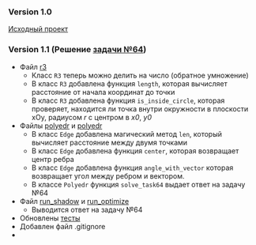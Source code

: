 ### Version 1.0

[Исходный проект](https://github.com/eroganov/polyhedron.git)

### Version 1.1 (Решение [задачи №64](https://edu-support.mephi.ru/materials/293/html/labs/10/problems.md))

- Файл [r3](common/r3.py)
  - Класс `R3` теперь можно делить на число (обратное умножение)
  - В класс `R3` добавлена функция `length`, которая вычисляет расстояние от начала координат до точки
  - В класс `R3` добавлена функция `is_inside_circle`, которая проверяет, находится ли точка внутри окружности 
  в плоскости xOy, радиусом *r* с центром в *x0*, *y0*
- Файлы [polyedr](shadow/polyedr.py) и [polyedr](optimize_7/polyedr.py)
  - В класс `Edge` добавлена магический метод `len`, который вычисляет расстояние между двумя точками
  - В класс `Edge` добавлена функция `center`, которая возвращает центр ребра
  - В класс `Edge` добавлена функция `angle_with_vector` которая возвращает угол между ребром и вектором.
  - В классе `Polyedr` функция `solve_task64` выдает ответ на задачу №64
- Файл [run_shadow](run_shadow.py) и [run_optimize](run_optimize.py)
  - Выводится ответ на задачу №64
- Обновлены [тесты](tests)
- Добавлен файл .gitignore
- 